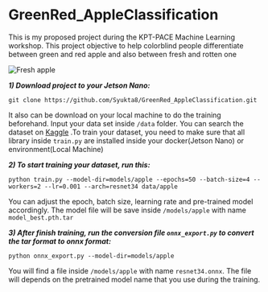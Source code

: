 # GreenRed_AppleClassification
This is my proposed project during the KPT-PACE Machine Learning workshop. This project objective to help colorblind people differentiate between green and red apple and also between fresh and rotten one

![Fresh apple](https://www.kindpng.com/picc/m/153-1533376_red-apple-and-green-apple-png-download-red.png)

***1) Download project to your Jetson Nano:***
```
git clone https://github.com/Syukta8/GreenRed_AppleClassification.git
```

It also can be download on your local machine to do the training beforehand. Input your data set inside `/data` folder. You can search the dataset on [Kaggle](https://www.kaggle.com/datasets?search=apple+fruit)
.To train your dataset, you need to make sure that all library inside `train.py` are installed inside your docker(Jetson Nano) or environment(Local Machine)

***2) To start training your dataset, run this:***
```
python train.py --model-dir=models/apple --epochs=50 --batch-size=4 --workers=2 --lr=0.001 --arch=resnet34 data/apple
```
You can adjust the epoch, batch size, learning rate and pre-trained model accordingly. The model file will be save inside `/models/apple` with name `model_best.pth.tar`

***3) After finish training, run the conversion file `onnx_export.py` to convert the tar format to onnx format:***
```
python onnx_export.py --model-dir=models/apple
```
You will find a file inside `/models/apple` with name `resnet34.onnx`. The file will depends on the pretrained model name that you use during the training.
